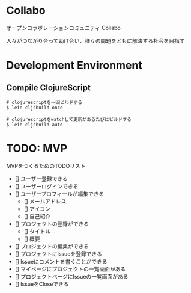 # Collabo

オープンコラボレーションコミュニティ Collabo

人々がつながり合って助け合い、様々の問題をともに解決する社会を目指す

# Development Environment

## Compile ClojureScript

```
# clojurescriptを一回ビルドする
$ lein cljsbuild once

# clojurescriptをwatchして更新があるたびにビルドする
$ lein cljsbuild auto
```


# TODO: MVP
MVPをつくるためのTODOリスト

- [] ユーザー登録できる
- [] ユーザーログインできる
- [] ユーザープロフィールが編集できる
  - [] メールアドレス
  - [] アイコン
  - [] 自己紹介
- [] プロジェクトの登録ができる
  - [] タイトル
  - [] 概要
- [] プロジェクトの編集ができる
- [] プロジェクトにIssueを登録できる
- [] Issueにコメントを書くことができる
- [] マイページにプロジェクトの一覧画面がある
- [] プロジェクトページにIssueの一覧画面がある
- [] IssueをCloseできる

